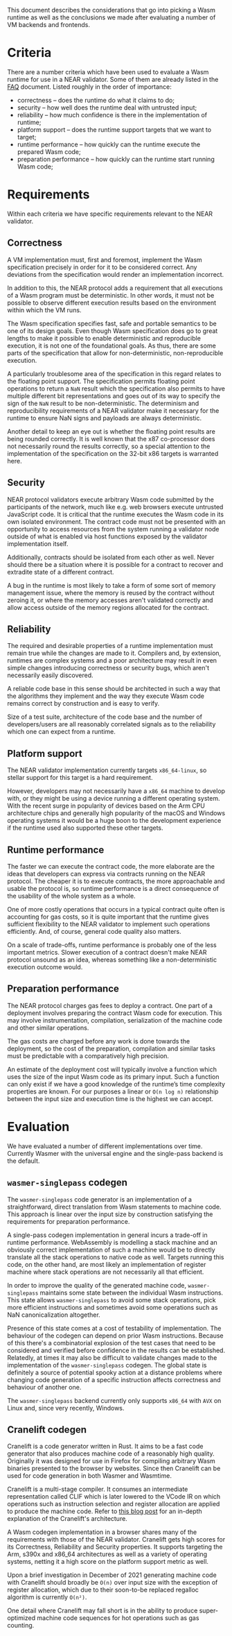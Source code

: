 This document describes the considerations that go into picking a Wasm runtime as well as the
conclusions we made after evaluating a number of VM backends and frontends.

# Criteria

There are a number criteria which have been used to evaluate a Wasm runtime for use in a NEAR
validator. Some of them are already listed in the
[FAQ](FAQ.md#practical-aspects-of-the-execution-engines) document. Listed roughly in the order of
importance:

* correctness – does the runtime do what it claims to do;
* security – how well does the runtime deal with untrusted input;
* reliability – how much confidence is there in the implementation of runtime;
* platform support – does the runtime support targets that we want to target;
* runtime performance – how quickly can the runtime execute the prepared Wasm code;
* preparation performance – how quickly can the runtime start running Wasm code;

# Requirements

Within each criteria we have specific requirements relevant to the NEAR validator.

## Correctness

A VM implementation must, first and foremost, implement the Wasm specification precisely in order
for it to be considered correct. Any deviations from the specification would render an
implementation incorrect.

In addition to this, the NEAR protocol adds a requirement that all executions of a Wasm program
must be deterministic. In other words, it must not be possible to observe different execution
results based on the environment within which the VM runs.

The Wasm specification specifies fast, safe and portable semantics to be one of its design goals.
Even though Wasm specification does go to great lengths to make it possible to enable deterministic
and reproducible execution, it is not one of the foundational goals. As thus, there are some parts
of the specification that allow for non-deterministic, non-reproducible execution.

A particularly troublesome area of the specification in this regard relates to the floating point
support. The specification permits floating point operations to return a `NaN` result which the
specification also permits to have multiple different bit representations and goes out of its way
to specify the sign of the `NaN` result to be non-deterministic. The determinism and
reproducibility requirements of a NEAR validator make it necessary for the runtime to ensure NaN
signs and payloads are always deterministic.

Another detail to keep an eye out is whether the floating point results are being rounded
correctly. It is well known that the x87 co-processor does not necessarily round the results
correctly, so a special attention to the implementation of the specification on the 32-bit x86
targets is warranted here.

## Security

NEAR protocol validators execute arbitrary Wasm code submitted by the participants of the network,
much like e.g. web browsers execute untrusted JavaScript code. It is critical that the runtime
executes the Wasm code in its own isolated environment. The contract code must not be presented
with an opportunity to access resources from the system running a validator node outside of what is
enabled via host functions exposed by the validator implementation itself.

Additionally, contracts should be isolated from each other as well. Never should there be a
situation where it is possible for a contract to recover and extradite state of a different
contract.

A bug in the runtime is most likely to take a form of some sort of memory management issue, where
the memory is reused by the contract without zeroing it, or where the memory accesses aren't
validated correctly and allow access outside of the memory regions allocated for the contract.

## Reliability

The required and desirable properties of a runtime implementation must remain true while the
changes are made to it. Compilers and, by extension, runtimes are complex systems and a poor
architecture may result in even simple changes introducing correctness or security bugs, which
aren't necessarily easily discovered.

A reliable code base in this sense should be architected in such a way that the algorithms they
implement and the way they execute Wasm code remains correct by construction and is easy to verify.

Size of a test suite, architecture of the code base and the number of developers/users are all
reasonably correlated signals as to the reliability which one can expect from a runtime.

## Platform support

The NEAR validator implementation currently targets `x86_64-linux`, so stellar support for this
target is a hard requirement.

However, developers may not necessarily have a `x86_64` machine to develop with, or they might be
using a device running a different operating system. With the recent surge in popularity of devices
based on the Arm CPU architecture chips and generally high popularity of the macOS and Windows
operating systems it would be a huge boon to the development experience if the runtime used also
supported these other targets.

## Runtime performance

The faster we can execute the contract code, the more elaborate are the ideas that developers can
express via contracts running on the NEAR protocol. The cheaper it is to execute contracts, the
more approachable and usable the protocol is, so runtime performance is a direct consequence of the
usability of the whole system as a whole.

One of more costly operations that occurs in a typical contract quite often is accounting for gas
costs, so it is quite important that the runtime gives sufficient flexibility to the NEAR
validator to implement such operations efficiently. And, of course, general code quality also
matters.

On a scale of trade-offs, runtime performance is probably one of the less important metrics. Slower
execution of a contract doesn't make NEAR protocol unsound as an idea, whereas something like a
non-deterministic execution outcome would.

## Preparation performance

The NEAR protocol charges gas fees to deploy a contract. One part of a deployment involves
preparing the contract Wasm code for execution. This may involve instrumentation, compilation,
serialization of the machine code and other similar operations.

The gas costs are charged before any work is done towards the deployment, so the cost of the
preparation, compilation and similar tasks must be predictable with a comparatively high precision.

An estimate of the deployment cost will typically involve a function which uses the size of the
input Wasm code as its primary input. Such a function can only exist if we have a good knowledge of
the runtime’s time complexity properties are known. For our purposes a linear or `O(n log n)`
relationship between the input size and execution time is the highest we can accept.

# Evaluation

We have evaluated a number of different implementations over time. Currently Wasmer with the
universal engine and the single-pass backend is the default.

## `wasmer-singlepass` codegen

The `wasmer-singlepass` code generator is an implementation of a straightforward, direct
translation from Wasm statements to machine code. This approach is linear over the input size by
construction satisfying the requirements for preparation performance.

A single-pass codegen implementation in general incurs a trade-off in runtime performance.
WebAssembly is modelling a stack machine and an obviously correct implementation of such a machine
would be to directly translate all the stack operations to native code as well. Targets running
this code, on the other hand, are most likely an implementation of register machine where stack
operations are not necessarily all that efficient.

In order to improve the quality of the generated machine code, `wasmer-singlepass` maintains some
state between the individual Wasm instructions. This state allows `wasmer-singlepass` to avoid some
stack operations, pick more efficient instructions and sometimes avoid some operations such as NaN
canonicalization altogether.

Presence of this state comes at a cost of testability of implementation. The behaviour of the
codegen can depend on prior Wasm instructions. Because of this there's a combinatorial explosion of
the test cases that need to be considered and verified before confidence in the results can be
established. Relatedly, at times it may also be difficult to validate changes made to the
implementation of the `wasmer-singlepass` codegen. The global state is definitely a source of
potential spooky action at a distance problems where changing code generation of a specific
instruction affects correctness and behaviour of another one.

The `wasmer-singlepass` backend currently only supports `x86_64` with `AVX` on Linux and, since
very recently, Windows.

## Cranelift codegen

Cranelift is a code generator written in Rust. It aims to be a fast code generator that also
produces machine code of a reasonably high quality. Originally it was designed for use in Firefox
for compiling arbitrary Wasm binaries presented to the browser by websites. Since then Cranelift
can be used for code generation in both Wasmer and Wasmtime.

Cranelift is a multi-stage compiler. It consumes an intermediate representation called CLIF which
is later lowered to the VCode IR on which operations such as instruction selection and register
allocation are applied to produce the machine code. Refer to [this blog post][clift-cg-primer] for
an in-depth explanation of the Cranelift's architecture.

[clift-cg-primer]: https://blog.benj.me/2021/02/17/cranelift-codegen-primer/

A Wasm codegen implementation in a browser shares many of the requirements with those of the NEAR
validator. Cranelift gets high scores for its Correctness, Reliability and Security properties.
It supports targeting the Arm, s390x and x86_64 architectures as well as a variety of
operating systems, netting it a high score on the platform support metric as well.

Upon a brief investigation in December of 2021 generating machine code with Cranelift should
broadly be `O(n)` over input size with the exception of register allocation, which due to their
soon-to-be replaced regalloc algorithm is currently `O(n²)`.

One detail where Cranelift may fall short is in the ability to produce super-optimized machine code
sequences for hot operations such as gas counting.
